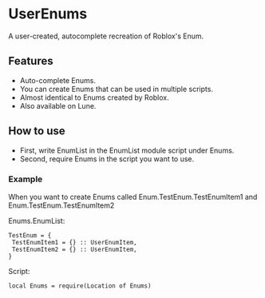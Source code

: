 # UserEnums

A user-created, autocomplete recreation of Roblox's Enum.

## Features

- Auto-complete Enums.
- You can create Enums that can be used in multiple scripts.
- Almost identical to Enums created by Roblox.
- Also available on Lune.

## How to use

- First, write EnumList in the EnumList module script under Enums.
- Second, require Enums in the script you want to use.

### Example

When you want to create Enums called Enum.TestEnum.TestEnumItem1 and Enum.TestEnum.TestEnumItem2

Enums.EnumList:

```luau
TestEnum = {
 TestEnumItem1 = {} :: UserEnumItem,
 TestEnumItem2 = {} :: UserEnumItem,
}
```

Script:

```luau
local Enums = require(Location of Enums)
```
